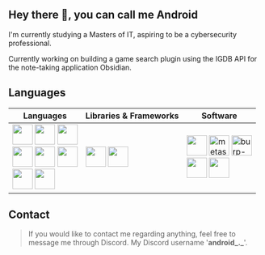 ## Hey there 👋, you can call me Android

<!--
**Android-9/Android-9** is a ✨ _special_ ✨ repository because its `README.md` (this file) appears on your GitHub profile.

Here are some ideas to get you started:

- 🔭 I’m currently working on ...
- 🌱 I’m currently learning ...
- 👯 I’m looking to collaborate on ...
- 🤔 I’m looking for help with ...
- 💬 Ask me about ...
- 📫 How to reach me: ...
- 😄 Pronouns: ...
- ⚡ Fun fact: ...
-->

I'm currently studying a Masters of IT, aspiring to be a cybersecurity professional.

Currently working on building a game search plugin using the IGDB API for the note-taking application Obsidian.

## Languages

| Languages | Libraries & Frameworks | Software |
|-----------|------------------------|----------|
| <img height="40" width="40" src="https://cdn.jsdelivr.net/gh/devicons/devicon@latest/icons/python/python-original.svg" /> <img height="40" width="40" src="https://cdn.jsdelivr.net/gh/devicons/devicon@latest/icons/html5/html5-original.svg" /> <img height="40" width="40" src="https://cdn.jsdelivr.net/gh/devicons/devicon@latest/icons/css3/css3-original.svg" /><br> <img height="40" width="40" src="https://cdn.jsdelivr.net/gh/devicons/devicon@latest/icons/javascript/javascript-original.svg" /> <img height="40" width="40" src="https://cdn.jsdelivr.net/gh/devicons/devicon@latest/icons/java/java-original.svg" /> <img height="40" width="40" src="https://cdn.jsdelivr.net/gh/devicons/devicon@latest/icons/bash/bash-original.svg" /><br><img height="40" width="40" src="https://cdn.jsdelivr.net/gh/devicons/devicon@latest/icons/rstudio/rstudio-original.svg" /> <img height="40" width="40" src="https://cdn.jsdelivr.net/gh/devicons/devicon@latest/icons/mysql/mysql-original-wordmark.svg" /> | <img height="40" width="40" src="https://cdn.jsdelivr.net/gh/devicons/devicon@latest/icons/bootstrap/bootstrap-original.svg" /> <img height="40" width="40" src="https://cdn.jsdelivr.net/gh/devicons/devicon@latest/icons/react/react-original.svg" /> | <img height="40" width="40" src="https://cdn.jsdelivr.net/gh/devicons/devicon@latest/icons/jupyter/jupyter-original-wordmark.svg" /> <img width="40" height="40" src="https://img.icons8.com/color/48/metasploit.png" alt="metasploit"/> <img width="40" height="40" src="https://img.icons8.com/ios-filled/50/FD7E14/burp-suite.png" alt="burp-suite"/><br><img width="40" height="40" src="https://icons.iconarchive.com/icons/bokehlicia/captiva/128/wireshark-icon.png"/> <img width="40" height="40" src="https://nmap.org/images/nmap-logo-64px.svg"/> |

## Contact
> If you would like to contact me regarding anything, feel free to message me through Discord. My Discord username '**android_._**'.

